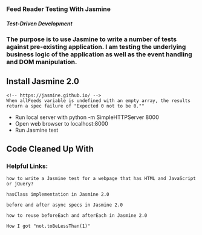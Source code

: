### Feed Reader Testing With Jasmine
##### Test-Driven Development 
### The purpose is to use Jasmine to write a number of tests against pre-existing application. I am testing the underlying business logic of the application as well as the event handling and DOM manipulation.

## Install Jasmine 2.0
	<!-- https://jasmine.github.io/ -->
	When allFeeds variable is undefined with an empty array, the results return a spec failure of "Expected 0 not to be 0.""

- Run local server with python -m SimpleHTTPServer 8000
- Open web browser to localhost:8000
- Run Jasmine test

## Code Cleaned Up With 
<!-- https://dirtymarkup.com/ -->

### Helpful Links:

	how to write a Jasmine test for a webpage that has HTML and JavaScript or jQuery?
<!-- http://stackoverflow.com/questions/15729407/how-to-write-a-jasmine-test-for-a-webpage-that-has-html-and-javascript-or-jquery -->
	hasClass implementation in Jasmine 2.0
<!-- http://stackoverflow.com/questions/20268128/how-to-test-if-an-element-has-class-using-protractor -->
<!-- http://stackoverflow.com/questions/32615713/tobetrue-vs-tobetruthy-vs-tobetrue -->
	before and after async specs in Jasmine 2.0
<!-- https://github.com/jasmine/jasmine/issues/526 -->
	how to reuse beforeEach and afterEach in Jasmine 2.0
<!-- http://stackoverflow.com/questions/17317839/how-to-reuse-beforeeach-aftereach-in-jasmine-js -->

	How I got "not.toBeLessThan(1)"
<!-- http://stackoverflow.com/questions/24090270/how-can-i-test-that-a-value-is-greater-than-or-equal-to-in-jasmine -->